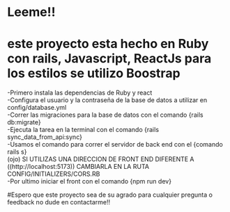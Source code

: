 # Leeme!!
# este proyecto esta hecho en Ruby con rails, Javascript, ReactJs para los estilos se utilizo Boostrap  
-Primero instala las dependencias de Ruby y react  
-Configura el usuario y la contraseña de la base de datos a utilizar en config/database.yml  
-Correr las migraciones para la base de datos con el comando {rails db:migrate}  
-Ejecuta la tarea en la terminal con el comando {rails sync_data_from_api:sync}  
-Usamos el comando para correr el servidor de back end con el {comando rails s}  
(ojo) SI UTILIZAS UNA DIRECCION DE FRONT END DIFERENTE A ((http://localhost:5173)) CAMBIARLA EN LA RUTA CONFIG/INITIALIZERS/CORS.RB  
-Por ultimo iniciar el front con el comando {npm run dev}  
  
#Espero que este proyecto sea de su agrado para cualquier pregunta o feedback no dude en contactarme!!
